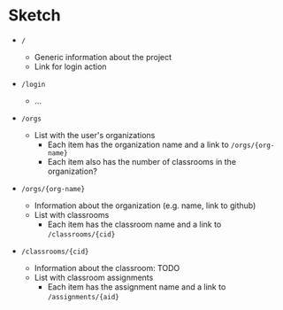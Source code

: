 # Sketch

- `/`
  - Generic information about the project
  - Link for login action

- `/login`
  - ...


- `/orgs`
  - List with the user's organizations
    - Each item has the organization name and a link to `/orgs/{org-name}`
    - Each item also has the number of classrooms in the organization?

- `/orgs/{org-name}`
  - Information about the organization (e.g. name, link to github)
  - List with classrooms
    - Each item has the classroom name and a link to `/classrooms/{cid}`

- `/classrooms/{cid}`
  - Information about the classroom: TODO
  - List with classroom assignments
    - Each item has the assignment name and a link to `/assignments/{aid}`


